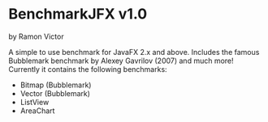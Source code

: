 # BenchmarkJFX v1.0
by Ramon Victor

A simple to use benchmark for JavaFX 2.x and above.
Includes the famous Bubblemark benchmark by Alexey Gavrilov (2007) and much more!
Currently it contains the following benchmarks:
- Bitmap (Bubblemark)
- Vector (Bubblemark)
- ListView
- AreaChart